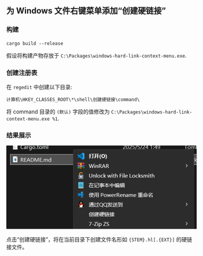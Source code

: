 ## 为 Windows 文件右键菜单添加“创建硬链接”

### 构建

```
cargo build --release
```

假设将构建产物存放于 `C:\Packages\windows-hard-link-context-menu.exe`.

### 创建注册表

在 `regedit` 中创建以下目录:

```
计算机\HKEY_CLASSES_ROOT\*\shell\创建硬链接\command\
```

将 command 目录的 `(默认)` 字段的值修改为 `C:\Packages\windows-hard-link-context-menu.exe %1`.

### 结果展示

![结果展示](docs/result.png)

点击“创建硬链接”，将在当前目录下创建文件名形如 `{STEM}.hl[.{EXT}]` 的硬链接文件。
